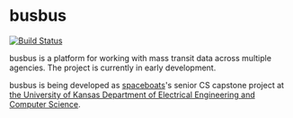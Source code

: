 # busbus

[![Build Status](https://travis-ci.org/spaceboats/busbus.svg?branch=master)](https://travis-ci.org/spaceboats/busbus)

busbus is a platform for working with mass transit data across multiple
agencies. The project is currently in early development.

busbus is being developed as [spaceboats][spaceboats]'s senior CS capstone
project at [the University of Kansas Department of Electrical Engineering and
Computer Science][ku-eecs].

[spaceboats]: https://spaceboats.github.io/
[ku-eecs]: http://eecs.ku.edu/
